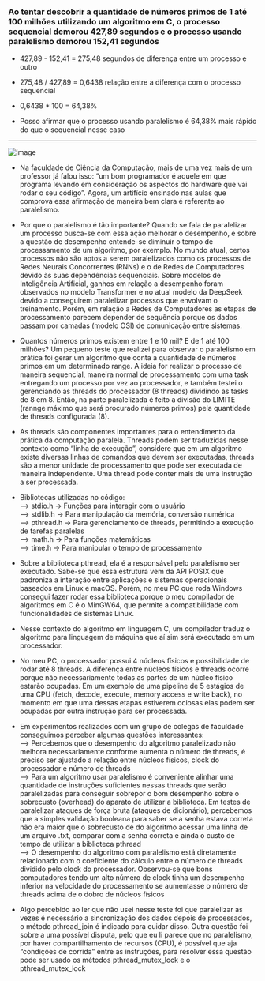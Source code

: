 ### Ao tentar descobrir a quantidade de números primos de 1 até 100 milhões utilizando um algoritmo em C, o processo sequencial demorou 427,89 segundos e o processo usando paralelismo demorou 152,41 segundos

- 427,89 - 152,41 = 275,48 segundos de diferença entre um processo e outro

- 275,48 / 427,89 = 0,6438 relação entre a diferença com o processo sequencial

- 0,6438 * 100 = 64,38%

- Posso afirmar que o processo usando paralelismo é 64,38% mais rápido 
do que o sequencial nesse caso
---

![image](https://github.com/user-attachments/assets/fd01dc06-775e-4433-9539-91246957f16e)


- Na faculdade de Ciência da Computação, mais de uma vez mais de um professor já falou isso: “um bom programador é aquele em que programa levando em consideração os aspectos do hardware que vai rodar o seu código”. Agora, um artifício ensinado nas aulas que comprova essa afirmação de maneira bem clara é referente ao paralelismo.
- Por que o paralelismo é tão importante? Quando se fala de  paralelizar um processo busca-se com essa ação melhorar o desempenho, e sobre a questão de desempenho entende-se diminuir o tempo de processamento de um algoritmo, por exemplo. No mundo atual, certos processos não são aptos a serem paralelizados como os processos de Redes Neurais Concorrentes (RNNs) e o de Redes de Computadores devido às suas dependências sequenciais. Sobre modelos de Inteligência Artificial, ganhos em relação a desempenho foram observados no modelo Transformer e no atual modelo da DeepSeek devido a conseguirem paralelizar processos que envolvam o treinamento. Porém, em relação a Redes de Computadores as etapas de processamento parecem depender de sequência porque os dados passam por camadas (modelo OSI) de comunicação entre sistemas.
- Quantos números primos existem entre 1 e 10 mil? E de 1 até 100 milhões? Um pequeno teste que realizei para observar o paralelismo em prática foi gerar um algoritmo que conta a quantidade de números primos em um determinado range. A ideia for realizar o processo de maneira sequencial, maneira normal de processamento com uma task entregando um processo por vez ao processador, e também testei o gerenciando as threads do processador (8 threads) dividindo as tasks de 8 em 8. Então, na parte paralelizada é feito a divisão do LIMITE (rannge máximo que será procurado números primos) pela quantidade de threads configurada (8).
- As threads são componentes importantes para o entendimento da prática da computação paralela. Threads podem ser traduzidas nesse contexto como “linha de execução”, considere que em um algoritmo existe diversas linhas de comandos que devem ser executadas, threads são a menor unidade de processamento que pode ser executada de maneira independente. Uma thread pode conter mais de uma instrução a ser processada.
- Bibliotecas utilizadas no código:<br>
    --> stdio.h → Funções para interagir com o usuário<br>
    --> stdlib.h → Para manipulação da memória, conversão numérica<br>
    --> pthread.h → Para gerenciamento de threads, permitindo a execução de tarefas paralelas<br>
    --> math.h → Para funções matemáticas<br>
    --> time.h → Para manipular o tempo de processamento<br>
- Sobre a biblioteca pthread, ela é a responsável pelo paralelismo ser executado. Sabe-se que essa estrutura vem da API POSIX que padroniza a interação entre aplicações e sistemas operacionais baseados em Linux e macOS. Porém, no meu PC que roda Windows consegui fazer rodar essa biblioteca porque o meu compilador de algoritmos em C é o MinGW64, que permite a compatibilidade com funcionalidades de sistemas Linux.
- Nesse contexto do algoritmo em linguagem C, um compilador traduz o algoritmo para linguagem de máquina que aí  sim será executado em um processador.
- No meu PC, o processador possui 4 núcleos físicos e possibilidade de rodar até 8 threads. A diferença entre núcleos físicos e threads ocorre porque não necessariamente todas as partes de um núcleo físico estarão ocupadas. Em um exemplo de uma pipeline de 5 estágios de uma CPU (fetch, decode, execute, memory access e write back), no momento em que uma dessas etapas estiverem ociosas elas podem ser ocupadas por outra instrução para ser processada.
- Em experimentos realizados com um grupo de colegas de faculdade conseguimos perceber algumas questões interessantes:<br>
    --> Percebemos que o desempenho do algoritmo paralelizado não melhora necessariamente conforme aumenta o número de threads, é preciso ser ajustado a relação entre núcleos físicos, clock do processador e número de threads
  <br>
    --> Para um algoritmo usar paralelismo é conveniente alinhar uma quantidade de instruções suficientes nessas threads que serão paralelizadas para conseguir sobrepor o bom desempenho sobre o sobrecusto (overhead) do aparato de utilizar a biblioteca. Em testes de paralelizar ataques de força bruta (ataques de dicionário), percebemos que a simples validação booleana para saber se a senha estava correta não era maior que o sobrecusto de do algoritmo acessar uma linha de um arquivo .txt, comparar com a senha correta e ainda o custo de tempo de utilizar a biblioteca pthread
  <br>
    --> O desempenho do algoritmo com paralelismo está diretamente relacionado com o coeficiente do cálculo entre o número de threads dividido pelo clock do processador. Observou-se que bons computadores tendo um alto número de clock tinha um desempenho inferior na velocidade do processamento se aumentasse o número de threads acima de o dobro de núcleos físicos
  <br>
  
- Algo percebido ao ler que não usei nesse teste foi que paralelizar as vezes é necessário a sincronização dos dados depois de processados, o método pthread_join é indicado para cuidar disso. Outra questão foi sobre a uma possível disputa, pelo que eu li parece que no paralelismo, por haver compartilhamento de recursos (CPU), é possível que aja “condições de corrida” entre as instruções, para resolver essa questão pode ser usado os métodos pthread_mutex_lock e o pthread_mutex_lock
